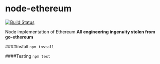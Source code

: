 node-ethereum
===========
[![Build Status](https://travis-ci.org/josephyzhou/node-ethereum.png?branch=master)](https://travis-ci.org/josephyzhou/node-ethereum)

Node implementation of Ethereum
**All engineering ingenuity stolen from go-ethereum**

####Install
`npm install`

####Testing
`npm test`
